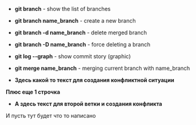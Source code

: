 - **git branch** - show the list of branches

- **git branch name_branch** - create a new branch

- **git branch -d name_branch** -  delete merged branch

- **git branch -D name_branch** - force deleting a branch

- **git log --graph** - show commit story (graphic)

- **git merge name_branch** - merging current branch with name_branch

- **Здесь какой то текст для создания конфликтной ситуации** 

**Плюс еще 1 строчка**

- **А здесь текст для второй ветки и создания конфликта**

И пусть тут будет что то написано
